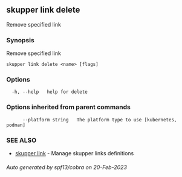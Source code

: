 ## skupper link delete

Remove specified link

### Synopsis

Remove specified link

```
skupper link delete <name> [flags]
```

### Options

```
  -h, --help   help for delete
```

### Options inherited from parent commands

```
      --platform string   The platform type to use [kubernetes, podman]
```

### SEE ALSO

* [skupper link](skupper_link.md)	 - Manage skupper links definitions

###### Auto generated by spf13/cobra on 20-Feb-2023
